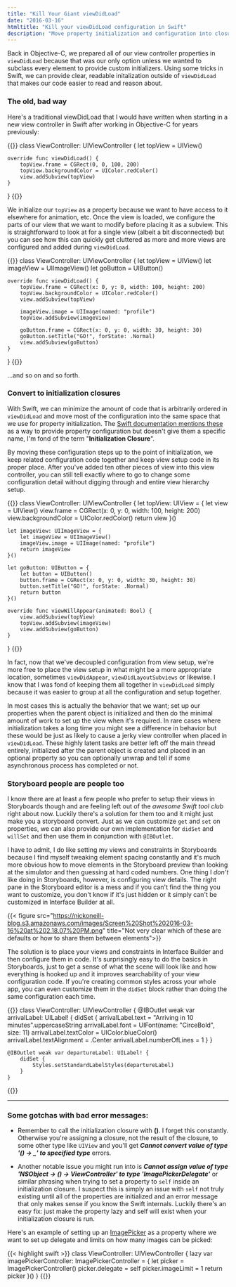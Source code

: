 ```yaml
---
title: "Kill Your Giant viewDidLoad"
date: "2016-03-16"
htmltitle: "Kill your viewDidLoad configuration in Swift"
description: "Move property initialization and configuration into closures"
---
```

Back in Objective-C, we prepared all of our view controller properties in `viewDidLoad` because that was our only option unless we wanted to subclass every element to provide custom initializers. Using some tricks in Swift, we can provide clear, readable initalization outside of `viewDidLoad` that makes our code easier to read and reason about.

### The old, bad way

Here's a traditional viewDidLoad that I would have written when starting in a new view controller in Swift after working in Objective-C for years previously:

{{<highlight swift>}}
class ViewController: UIViewController {
    let topView = UIView()

    override func viewDidLoad() {
        topView.frame = CGRect(0, 0, 100, 200)
        topView.backgroundColor = UIColor.redColor()
        view.addSubview(topView)
    }
}
{{</highlight>}}

We initialize our `topView` as a property because we want to have access to it elsewhere for animation, etc. Once the view is loaded, we configure the parts of our view that we want to modify before placing it as a subview. This is straightforward to look at for a single view (albeit a bit disconnected) but you can see how this can quickly get cluttered as more and more views are configured and added during `viewDidLoad`.

{{<highlight swift>}}
class ViewController: UIViewController {
    let topView = UIView()
    let imageView = UIImageView()
    let goButton = UIButton()

    override func viewDidLoad() {
        topView.frame = CGRect(x: 0, y: 0, width: 100, height: 200)
        topView.backgroundColor = UIColor.redColor()
        view.addSubview(topView)

        imageView.image = UIImage(named: "profile")
        topView.addSubview(imageView)

        goButton.frame = CGRect(x: 0, y: 0, width: 30, height: 30)
        goButton.setTitle("GO!", forState: .Normal)
        view.addSubview(goButton)
    }
}
{{</highlight>}}

...and so on and so forth.

### Convert to initialization closures

With Swift, we can minimize the amount of code that is arbitrarily ordered in `viewDidLoad` and move most of the configuration into the same space that we use for property initialization. The [Swift documentation mentions these](https://developer.apple.com/library/mac/documentation/Swift/Conceptual/Swift_Programming_Language/Initialization.html#//apple_ref/doc/uid/TP40014097-CH18-ID232) as a way to provide property configuration but doesn't give them a specific name, I'm fond of the term "**Initialization Closure**".

By moving these configuration steps up to the point of initialization, we keep related configuration code together and keep view setup code in its proper place. After you've added ten other pieces of view into this view controller, you can still tell exactly where to go to change some configuration detail without digging through and entire view hierarchy setup.

{{<highlight swift>}}
class ViewController: UIViewController {
    let topView: UIView = {
        let view = UIView()
        view.frame = CGRect(x: 0, y: 0, width: 100, height: 200)
        view.backgroundColor = UIColor.redColor()
        return view
    }()

    let imageView: UIImageView = {
        let imageView = UIImageView()
        imageView.image = UIImage(named: "profile")
        return imageView
    }()

    let goButton: UIButton = {
        let button = UIButton()
        button.frame = CGRect(x: 0, y: 0, width: 30, height: 30)
        button.setTitle("GO!", forState: .Normal)
        return button
    }()

    override func viewWillAppear(animated: Bool) {
        view.addSubview(topView)
        topView.addSubview(imageView)
        view.addSubview(goButton)
    }
}
{{</highlight>}}

In fact, now that we've decoupled configuration from view setup, we're more free to place the view setup in what might be a more appropriate location, sometimes `viewDidAppear`, `viewDidLayoutSubviews` or likewise. I know that I was fond of keeping them all together in `viewDidLoad` simply because it was easier to group at all the configuration and setup together.

In most cases this is actually the behavior that we want; set up our properties when the parent object is initialized and then do the minimal amount of work to set up the view when it's required. In rare cases where initialization takes a long time you might see a difference in behavior but these would be just as likely to cause a jerky view controller when placed in `viewDidLoad`. These highly latent tasks are better left off the main thread entirely, initialized after the parent object is created and placed in an optional property so you can optionally unwrap and tell if some asynchronous process has completed or not.

### Storyboard people are people too

I know there are at least a few people who prefer to setup their views in Storyboards though and are feeling left out of the *awesome Swift tool club* right about now. Luckily there's a solution for them too and it might just make you a storyboard convert. Just as we can customize `get` and `set` on properties, we can also provide our own implementation for `didSet` and `willSet` and then use them in conjunction with `@IBOutlet`.

I have to admit, I do like setting my views and constraints in Storyboards because I find myself tweaking element spacing constantly and it's much more obvious how to move elements in the Storyboard preview than looking at the simulator and then guessing at hard coded numbers. One thing I *don't* like doing in Storyboards, however, is configuring view details. The right pane in the Storyboard editor is a mess and if you can't find the thing you want to customize, you don't know if it's just hidden or it simply can't be customized in Interface Builder at all.

{{< figure src="https://nickoneill-blog.s3.amazonaws.com/images/Screen%20Shot%202016-03-16%20at%202.18.07%20PM.png" title="Not very clear which of these are defaults or how to share them between elements">}}

The solution is to place your views and constraints in Interface Builder and then configure them in code. It's surprisingly easy to do the basics in Storyboards, just to get a sense of what the scene will look like and how everything is hooked up and it improves searchability of your view configuration code. If you're creating common styles across your whole app, you can even customize them in the `didSet` block rather than doing the same configuration each time.

{{<highlight swift>}}
class ViewController: UIViewController {
    @IBOutlet weak var arrivalLabel: UILabel! {
        didSet {
            arrivalLabel.text = "Arriving in 10 minutes".uppercaseString
            arrivalLabel.font = UIFont(name: "CirceBold", size: 11)
            arrivalLabel.textColor = UIColor.blueColor()
            arrivalLabel.textAlignment = .Center
            arrivalLabel.numberOfLines = 1
        }
    }

    @IBOutlet weak var departureLabel: UILabel! {
        didSet {
            Styles.setStandardLabelStyles(departureLabel)
        }
    }
{{</highlight>}}

---

### Some gotchas with bad error messages:

* Remember to call the initialization closure with **()**. I forget this constantly. Otherwise you're assigning a closure, not the result of the closure, to some other type like `UIView` and you'll get ***Cannot convert value of type '() -> _' to specified type*** errors.

* Another notable issue you might run into is ***Cannot assign value of type 'NSObject -> () -> ViewController' to type 'ImagePickerDelegate'*** or similar phrasing when trying to set a property to `self` inside an initialization closure. I suspect this is simply an issue with `self` not truly existing until all of the properties are initialized and an error message that only makes sense if you know the Swift internals. Luckily there's an easy fix: just make the property lazy and self will exist when your initialization closure is run.

Here's an example of setting up an [ImagePicker](https://github.com/hyperoslo/ImagePicker) as a property where we want to set up delegate and limits on how many images can be picked:

{{< highlight swift >}}
class ViewController: UIViewController {
    lazy var imagePickerController: ImagePickerController = {
        let picker = ImagePickerController()
        picker.delegate = self
        picker.imageLimit = 1
        return picker
    }()
}
{{</highlight>}}
